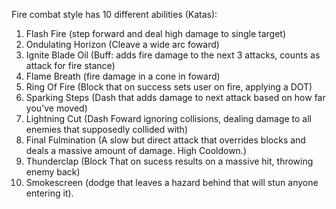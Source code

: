 
Fire combat style has 10 different abilities (Katas):

 1. Flash Fire (step forward and deal high damage to single target)
 2. Ondulating Horizon (Cleave a wide arc foward)
 3. Ignite Blade Oil (Buff: adds fire damage to the next 3 attacks, counts as attack for fire stance)
 4. Flame Breath (fire damage in a cone in foward)
 5. Ring Of Fire (Block that on success sets user on fire, applying a DOT)
 6. Sparking Steps (Dash that adds damage to next attack based on how far you've moved)
 7. Lightning Cut  (Dash Foward ignoring collisions, dealing damage to all enemies that supposedly collided with)
 8. Final Fulmination (A slow but direct attack that overrides blocks and deals a massive amount of damage. High Cooldown.)
 9. Thunderclap (Block That on sucess results on a massive hit, throwing enemy back)
 10. Smokescreen (dodge that leaves a hazard behind that will stun anyone entering it).
 
 